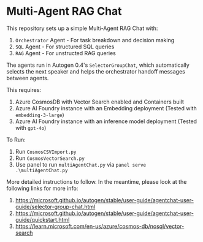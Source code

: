 # Multi-Agent RAG Chat

This repository sets up a simple Multi-Agent RAG Chat with:

1. `Orchestrator` Agent - For task breakdown and decision making
2. `SQL` Agent - For structured SQL queries
3. `RAG` Agent - For unstructed RAG queries

The agents run in Autogen 0.4's `SelectorGroupChat`, which automatically selects the next speaker and helps the orchestrator handoff messages between agents.

This requires:

1. Azure CosmosDB with Vector Search enabled and Containers built
2. Azure AI Foundry instance with an Embedding deployment (Tested with `embedding-3-large`)
3. Azure AI Foundry instance with an inference model deployment (Tested with `gpt-4o`)

To Run:

1. Run `CosmosCSVImport.py`
2. Run `CosmosVectorSearch.py`
3. Use panel to run `multiAgentChat.py` via `panel serve .\multiAgentChat.py`

More detailed instructions to follow. In the meantime, please look at the following links for more info:
1. https://microsoft.github.io/autogen/stable/user-guide/agentchat-user-guide/selector-group-chat.html
2. https://microsoft.github.io/autogen/stable/user-guide/agentchat-user-guide/quickstart.html
3. https://learn.microsoft.com/en-us/azure/cosmos-db/nosql/vector-search
